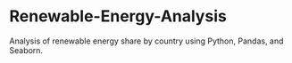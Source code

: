 # Renewable-Energy-Analysis
Analysis of renewable energy share by country using Python, Pandas, and Seaborn.
